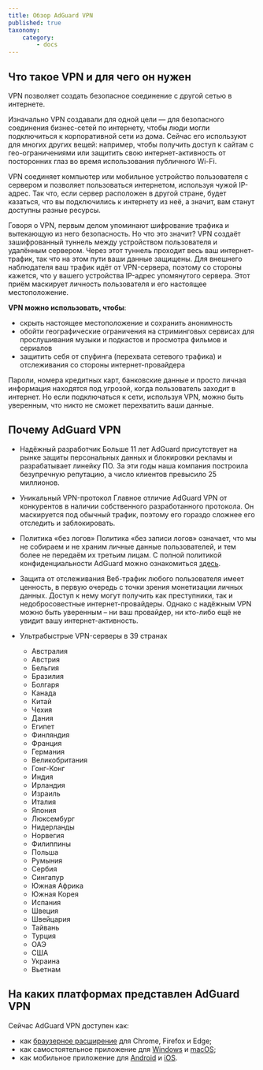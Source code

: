 ```yaml
---
title: Обзор AdGuard VPN
published: true
taxonomy:
    category:
        - docs
---
```

## Что такое VPN и для чего он нужен
VPN позволяет создать безопасное соединение с другой сетью в интернете. 

Изначально VPN создавали для одной цели — для безопасного соединения бизнес-сетей по интернету, чтобы люди могли подключиться к корпоративной сети из дома. Сейчас его используют для многих других вещей: например, чтобы получить доступ к сайтам с гео-ограничениями или защитить свою интернет-активность от посторонних глаз во время использования публичного Wi-Fi.

VPN соединяет компьютер или мобильное устройство пользователя с сервером и позволяет пользоваться интернетом, используя чужой IP-адрес. Так что, если сервер расположен в другой стране, будет казаться, что вы подключились к интернету из неё, а значит, вам станут доступны разные ресурсы.

Говоря о VPN, первым делом упоминают шифрование трафика и вытекающую из него безопасность. Но что это значит? VPN создаёт зашифрованный туннель между устройством пользователя и удалённым сервером. Через этот туннель проходит весь ваш интернет-трафик, так что на этом пути ваши данные защищены. Для внешнего наблюдателя ваш трафик идёт от VPN-сервера, поэтому со стороны кажется, что у вашего устройства IP-адрес упомянутого сервера. Этот приём маскирует личность пользователя и его настоящее местоположение.

**VPN можно использовать, чтобы**:
 
- скрыть настоящее местоположение и сохранить анонимность
- обойти географические ограничения на стриминговых сервисах для прослушивания музыки и подкастов и просмотра фильмов и сериалов
- защитить себя от спуфинга (перехвата сетевого трафика) и отслеживания со стороны интернет-провайдера

Пароли, номера кредитных карт, банковские данные и просто личная информация находятся под угрозой, когда пользователь заходит в интернет. Но если подключаться к сети, используя VPN, можно быть уверенным, что никто не сможет перехватить ваши данные.
 
## Почему AdGuard VPN
* Надёжный разработчик
Больше 11 лет AdGuard присутствует на рынке защиты персональных данных и блокировки рекламы и разрабатывает линейку ПО. За эти годы наша компания построила безупречную репутацию, а число клиентов превысило 25 миллионов.

* Уникальный VPN-протокол
Главное отличие AdGuard VPN от конкурентов в наличии собственного разработанного протокола. Он маскируется под обычный трафик, поэтому его гораздо сложнее его отследить и заблокировать.

* Политика «без логов»
Политика «без записи логов» означает, что мы не собираем и не храним личные данные пользователей, и тем более не передаём их третьим лицам. С полной политикой конфиденциальности AdGuard можно ознакомиться [здесь](https://adguard.com/ru/privacy.html).

* Защита от отслеживания
Веб-трафик любого пользователя имеет ценность, в первую очередь с точки зрения монетизации личных данных. Доступ к нему могут получить как преступники, так и недобросовестные интернет-провайдеры. Однако с надёжным VPN можно быть уверенным – ни ваш провайдер, ни кто-либо ещё не увидит вашу интернет-активность.
  
* Ультрабыстрые VPN-серверы в 39 странах

	- Австралия
	- Австрия
	- Бельгия
	- Бразилия
	- Болгаря
	- Канада
	- Китай
	- Чехия
	- Дания
	- Египет
	- Финляндия
	- Франция
	- Германия
	- Великобритания
	- Гонг-Конг
	- Индия
	- Ирландия
	- Израиль
	- Италия
	- Япония
	- Люксембург
	- Нидерланды
	- Норвегия
	- Филиппины
	- Польша
	- Румыния
	- Сербия
	- Сингапур
	- Южная Африка
	- Южная Корея 
	- Испания
	- Швеция
	- Швейцария
	- Тайвань
	- Турция
	- ОАЭ
	- США
	- Украина
	- Вьетнам

## На каких платформах представлен AdGuard VPN

Сейчас AdGuard VPN доступен как:

- как [браузерное расширение](https://adguard-vpn.com/browser-extension/overview.html) для Chrome, Firefox и Edge;
- как самостоятельное приложение для [Windows](https://adguard-vpn.com/windows/overview.html) и [macOS](https://adguard-vpn.com/mac/overview.html);
- как мобильное приложение для [Android](https://adguard-vpn.com/android/overview.html) и [iOS](https://adguard-vpn.com/ios/overview.html).
